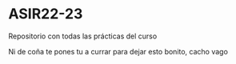 # ASIR22-23
Repositorio con todas las prácticas del curso

Ni de coña te pones tu a currar para dejar esto bonito, cacho vago